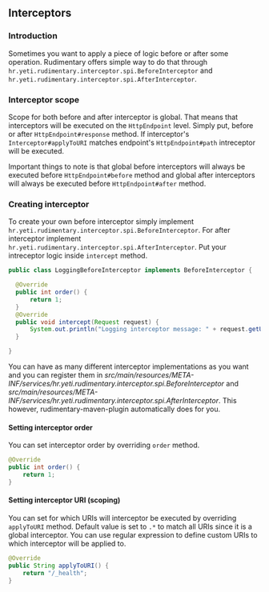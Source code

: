 ## Interceptors

### Introduction
Sometimes you want to apply a piece of logic before or after some operation. Rudimentary offers simple way to do that through
`hr.yeti.rudimentary.interceptor.spi.BeforeInterceptor` and `hr.yeti.rudimentary.interceptor.spi.AfterInterceptor`.

### Interceptor scope
Scope for both before and after interceptor is global. That means that interceptors will be executed on the `HttpEndpoint` level. Simply put, before or after `HttpEndpoint#response` method. If interceptor's `Interceptor#applyToURI` matches endpoint's `HttpEndpoint#path` intreceptor will be executed. 

Important things to note is that global before interceptors will always be executed before `HttpEndpoint#before` method and global after interceptors will always be executed before `HttpEndpoint#after` method.

### Creating interceptor
To create your own before interceptor simply implement `hr.yeti.rudimentary.interceptor.spi.BeforeInterceptor`. For after interceptor implement `hr.yeti.rudimentary.interceptor.spi.AfterInterceptor`. Put your intreceptor logic inside `intercept` method.

```java
public class LoggingBeforeInterceptor implements BeforeInterceptor {

  @Override
  public int order() {
      return 1;
  }
  @Override
  public void intercept(Request request) {
      System.out.println("Logging interceptor message: " + request.getUri().toString());
  }

}
```

You can have as many different interceptor implementations as you want and you can register them in *src/main/resources/META-INF/services/hr.yeti.rudimentary.interceptor.spi.BeforeInterceptor* and *src/main/resources/META-INF/services/hr.yeti.rudimentary.interceptor.spi.AfterInterceptor*. This however, rudimentary-maven-plugin automatically does for you.

#### Setting interceptor order
You can set interceptor order by overriding `order` method.
```java
@Override
public int order() {
    return 1;
}
```

#### Setting interceptor URI (scoping)
You can set for which URIs will interceptor be executed by overriding `applyToURI` method. Default value is set to `.*` to match all URIs since it is a global interceptor. You can use regular expression to define custom URIs to which interceptor will be applied to.
```java
@Override
public String applyToURI() {
    return "/_health";
}
```

